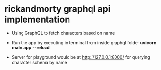 # rickandmorty graphql api implementation
- Using GraphQL to fetch characters based on name

- Run the app by executing in terminal from inside graphql folder
**uvicorn main:app --reload**

- Server for playground would be at http://127.0.0.1:8000/ for querying character schema by name

